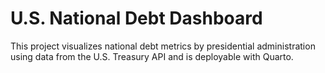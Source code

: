 # U.S. National Debt Dashboard

This project visualizes national debt metrics by presidential administration using data from the U.S. Treasury API and is deployable with Quarto.
